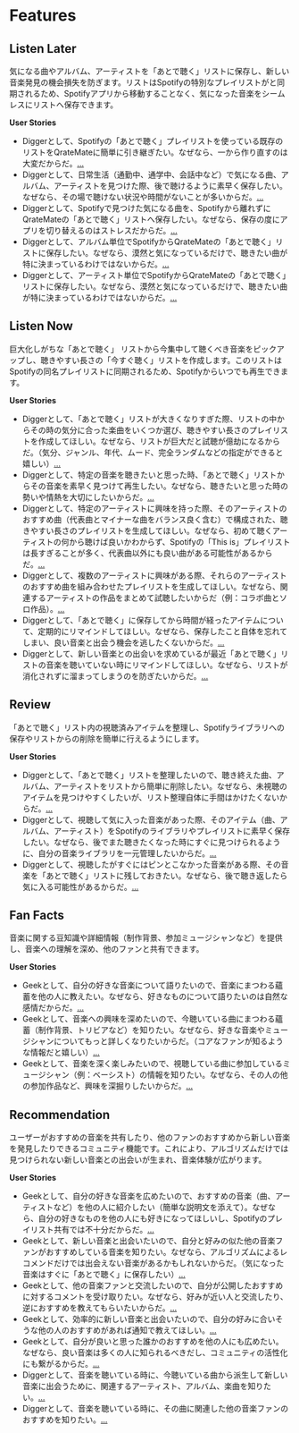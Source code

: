 # Features

## Listen Later

気になる曲やアルバム、アーティストを「あとで聴く」リストに保存し、新しい音楽発見の機会損失を防ぎます。リストはSpotifyの特別なプレイリストがと同期されるため、Spotifyアプリから移動することなく、気になった音楽をシームレスにリストへ保存できます。

**User Stories**

- Diggerとして、Spotifyの「あとで聴く」プレイリストを使っている既存のリストをQrateMateに簡単に引き継ぎたい。なぜなら、一から作り直すのは大変だからだ。[...](./listen-later/import-playlist.md)
- Diggerとして、日常生活（通勤中、通学中、会話中など）で気になる曲、アルバム、アーティストを見つけた際、後で聴けるように素早く保存したい。なぜなら、その場で聴けない状況や時間がないことが多いからだ。[...](./listen-later/quick-save.md)
- Diggerとして、Spotifyで見つけた気になる曲を、Spotifyから離れずにQrateMateの「あとで聴く」リストへ保存したい。なぜなら、保存の度にアプリを切り替えるのはストレスだからだ。[...](./listen-later/save-spotify-song.md)
- Diggerとして、アルバム単位でSpotifyからQrateMateの「あとで聴く」リストに保存したい。なぜなら、漠然と気になっているだけで、聴きたい曲が特に決まっているわけではないからだ。[...](./listen-later/save-spotify-album.md)
- Diggerとして、アーティスト単位でSpotifyからQrateMateの「あとで聴く」リストに保存したい。なぜなら、漠然と気になっているだけで、聴きたい曲が特に決まっているわけではないからだ。[...](./listen-later/save-spotify-artist.md)

## Listen Now

巨大化しがちな「あとで聴く」 リストから今集中して聴くべき音楽をピックアップし、聴きやすい長さの「今すぐ聴く」リストを作成します。このリストはSpotifyの同名プレイリストに同期されるため、Spotifyからいつでも再生できます。

**User Stories**

- Diggerとして、「あとで聴く」リストが大きくなりすぎた際、リストの中からその時の気分に合った楽曲をいくつか選び、聴きやすい長さのプレイリストを作成してほしい。なぜなら、リストが巨大だと試聴が億劫になるからだ。（気分、ジャンル、年代、ムード、完全ランダムなどの指定ができると嬉しい）[...](./listen-now/create-mood-playlist.md)
- Diggerとして、特定の音楽を聴きたいと思った時、「あとで聴く」リストからその音楽を素早く見つけて再生したい。なぜなら、聴きたいと思った時の勢いや情熱を大切にしたいからだ。[...](./listen-now/quick-play.md)
- Diggerとして、特定のアーティストに興味を持った際、そのアーティストのおすすめ曲（代表曲とマイナーな曲をバランス良く含む）で構成された、聴きやすい長さのプレイリストを生成してほしい。なぜなら、初めて聴くアーティストの何から聴けば良いかわからず、Spotifyの「This is」プレイリストは長すぎることが多く、代表曲以外にも良い曲がある可能性があるからだ。[...](./listen-now/artist-starter-playlist.md)
- Diggerとして、複数のアーティストに興味がある際、それらのアーティストのおすすめ曲を組み合わせたプレイリストを生成してほしい。なぜなら、関連するアーティストの作品をまとめて試聴したいからだ（例：コラボ曲とソロ作品）。[...](./listen-now/multi-artist-mix.md)
- Diggerとして、「あとで聴く」に保存してから時間が経ったアイテムについて、定期的にリマインドしてほしい。なぜなら、保存したこと自体を忘れてしまい、良い音楽と出会う機会を逃したくないからだ。[...](./listen-now/forgotten-gems-reminder.md)
- Diggerとして、新しい音楽との出会いを求めているが最近「あとで聴く」リストの音楽を聴いていない時にリマインドしてほしい。なぜなら、リストが消化されずに溜まってしまうのを防ぎたいからだ。[...](./listen-now/inactive-list-reminder.md)

## Review

「あとで聴く」リスト内の視聴済みアイテムを整理し、Spotifyライブラリへの保存やリストからの削除を簡単に行えるようにします。

**User Stories**

- Diggerとして、「あとで聴く」リストを整理したいので、聴き終えた曲、アルバム、アーティストをリストから簡単に削除したい。なぜなら、未視聴のアイテムを見つけやすくしたいが、リスト整理自体に手間はかけたくないからだ。[...](./review/easy-delete.md)
- Diggerとして、視聴して気に入った音楽があった際、そのアイテム（曲、アルバム、アーティスト）をSpotifyのライブラリやプレイリストに素早く保存したい。なぜなら、後でまた聴きたくなった時にすぐに見つけられるように、自分の音楽ライブラリを一元管理したいからだ。[...](./review/save-to-spotify-library.md)
- Diggerとして、視聴したがすぐにはピンとこなかった音楽がある際、その音楽を「あとで聴く」リストに残しておきたい。なぜなら、後で聴き返したら気に入る可能性があるからだ。[...](./review/keep-for-re-evaluation.md)

## Fan Facts

音楽に関する豆知識や詳細情報（制作背景、参加ミュージシャンなど）を提供し、音楽への理解を深め、他のファンと共有できます。

**User Stories**

- Geekとして、自分の好きな音楽について語りたいので、音楽にまつわる蘊蓄を他の人に教えたい。なぜなら、好きなものについて語りたいのは自然な感情だからだ。[...](./fan-facts/share-fan-fact.md)
- Geekとして、音楽への興味を深めたいので、今聴いている曲にまつわる蘊蓄（制作背景、トリビアなど）を知りたい。なぜなら、好きな音楽やミュージシャンについてもっと詳しくなりたいからだ。（コアなファンが知るような情報だと嬉しい）[...](./fan-facts/discover-fan-facts.md)
- Geekとして、音楽を深く楽しみたいので、視聴している曲に参加しているミュージシャン（例：ベーシスト）の情報を知りたい。なぜなら、その人の他の参加作品など、興味を深掘りしたいからだ。[...](./fan-facts/view-credits-musicians.md)

## Recommendation

ユーザーがおすすめの音楽を共有したり、他のファンのおすすめから新しい音楽を発見したりできるコミュニティ機能です。これにより、アルゴリズムだけでは見つけられない新しい音楽との出会いが生まれ、音楽体験が広がります。

**User Stories**

- Geekとして、自分の好きな音楽を広めたいので、おすすめの音楽（曲、アーティストなど）を他の人に紹介したい（簡単な説明文を添えて）。なぜなら、自分の好きなものを他の人にも好きになってほしいし、Spotifyのプレイリスト共有では不十分だからだ。[...](./recommendation/share-reco.md)
- Geekとして、新しい音楽と出会いたいので、自分と好みの似た他の音楽ファンがおすすめしている音楽を知りたい。なぜなら、アルゴリズムによるレコメンドだけでは出会えない音楽があるかもしれないからだ。（気になった音楽はすぐに「あとで聴く」に保存したい）[...](./recommendation/discover-recos.md)
- Geekとして、他の音楽ファンと交流したいので、自分が公開したおすすめに対するコメントを受け取りたい。なぜなら、好みが近い人と交流したり、逆におすすめを教えてもらいたいからだ。[...](./recommendation/comment-on-reco.md)
- Geekとして、効率的に新しい音楽と出会いたいので、自分の好みに合いそうな他の人のおすすめがあれば通知で教えてほしい。[...](./recommendation/reco-notification.md)
- Geekとして、自分が良いと思った誰かのおすすめを他の人にも広めたい。なぜなら、良い音楽は多くの人に知られるべきだし、コミュニティの活性化にも繋がるからだ。[...](./recommendation/re-share-reco.md)
- Diggerとして、音楽を聴いている時に、今聴いている曲から派生して新しい音楽に出会うために、関連するアーティスト、アルバム、楽曲を知りたい。[...](./recommendation/related-music-discovery.md)
- Diggerとして、音楽を聴いている時に、その曲に関連した他の音楽ファンのおすすめを知りたい。[...](./recommendation/contextual-fan-recos.md)
